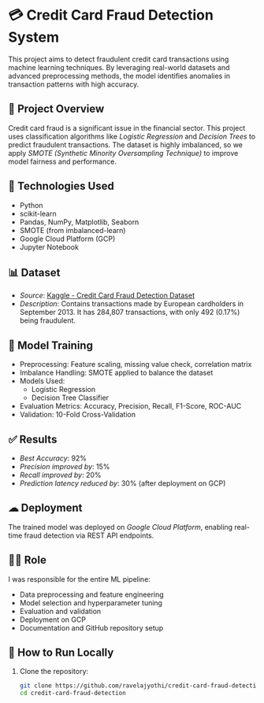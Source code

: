 # 💳 Credit Card Fraud Detection System

This project aims to detect fraudulent credit card transactions using machine learning techniques. By leveraging real-world datasets and advanced preprocessing methods, the model identifies anomalies in transaction patterns with high accuracy.

## 📌 Project Overview

Credit card fraud is a significant issue in the financial sector. This project uses classification algorithms like *Logistic Regression* and *Decision Trees* to predict fraudulent transactions. The dataset is highly imbalanced, so we apply *SMOTE (Synthetic Minority Oversampling Technique)* to improve model fairness and performance.

## 🚀 Technologies Used

- Python
- scikit-learn
- Pandas, NumPy, Matplotlib, Seaborn
- SMOTE (from imbalanced-learn)
- Google Cloud Platform (GCP)
- Jupyter Notebook

## 📊 Dataset

- *Source*: [Kaggle - Credit Card Fraud Detection Dataset](https://www.kaggle.com/datasets/mlg-ulb/creditcardfraud)
- *Description*: Contains transactions made by European cardholders in September 2013. It has 284,807 transactions, with only 492 (0.17%) being fraudulent.

## 🧠 Model Training

- Preprocessing: Feature scaling, missing value check, correlation matrix
- Imbalance Handling: SMOTE applied to balance the dataset
- Models Used:
  - Logistic Regression
  - Decision Tree Classifier
- Evaluation Metrics: Accuracy, Precision, Recall, F1-Score, ROC-AUC
- Validation: 10-Fold Cross-Validation

## ✅ Results

- *Best Accuracy*: 92%
- *Precision improved by*: 15%
- *Recall improved by*: 20%
- *Prediction latency reduced by*: 30% (after deployment on GCP)

## ☁ Deployment

The trained model was deployed on *Google Cloud Platform*, enabling real-time fraud detection via REST API endpoints.

## 👩‍💻 Role

I was responsible for the entire ML pipeline:
- Data preprocessing and feature engineering
- Model selection and hyperparameter tuning
- Evaluation and validation
- Deployment on GCP
- Documentation and GitHub repository setup

## 📂 How to Run Locally

1. Clone the repository:
   ```bash
   git clone https://github.com/ravelajyothi/credit-card-fraud-detection.git
   cd credit-card-fraud-detection

